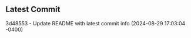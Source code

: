 
## Latest Commit
3d48553 - Update README with latest commit info (2024-08-29 17:03:04 -0400) <Yunxi-Zhou>
